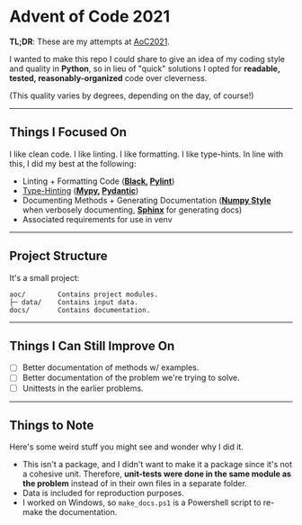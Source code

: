 # Advent of Code 2021

**TL;DR**: These are my attempts at [AoC2021](https://adventofcode.com/2021).  

I wanted to make this repo I could share to give an idea of my coding style and quality in **Python**, so in lieu of "quick" solutions I opted for **readable, tested, reasonably-organized** code over cleverness.  

(This quality varies by degrees, depending on the day, of course!)

<hr/>

## Things I Focused On


I like clean code.  I like linting.  I like formatting.  I like type-hints.  In line with this, I did my best at the following:

- Linting + Formatting Code (**[Black](https://github.com/psf/black), [Pylint](https://pylint.org/)**)
- [Type-Hinting](https://docs.python.org/3/library/typing.html) (**[Mypy](https://mypy.readthedocs.io/en/stable/), [Pydantic](https://pydantic-docs.helpmanual.io/)**)
- Documenting Methods + Generating Documentation (**[Numpy Style](https://numpydoc.readthedocs.io/en/latest/format.html)** when verbosely documenting, **[Sphinx](https://www.sphinx-doc.org/en/master/)** for generating docs)
- Associated requirements for use in venv

<hr/>

## Project Structure

It's a small project:

```
aoc/        Contains project modules.
├─ data/    Contains input data.
docs/       Contains documentation.
```

<hr/>

## Things I Can Still Improve On

- [ ] Better documentation of methods w/ examples.
- [ ] Better documentation of the problem we're trying to solve.
- [ ] Unittests in the earlier problems.

<hr/>

## Things to Note

Here's some weird stuff you might see and wonder why I did it.

- This isn't a package, and I didn't want to make it a package since it's not a cohesive unit.  Therefore, **unit-tests were done in the same module as the problem** instead of in their own files in a separate folder.
- Data is included for reproduction purposes.
- I worked on Windows, so `make_docs.ps1` is a Powershell script to re-make the documentation.